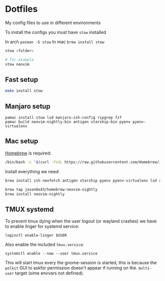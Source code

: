 Dotfiles
========

My config files to use in different environments

To install the configs you must have `stow` installed

In arch `pacman -S stow`
In mac `brew install stow`

```bash
stow <folder>

# for example
stow neovim
```

## Fast setup

```bash 
make install stow
```

## Manjaro setup

```
pamac install stow lsd manjaro-zsh-config ripgrep fzf
pamac build neovim-nightly-bin antigen starship-bin pyenv pyenv-virtualenv
```

## Mac setup

[Homebrew](https://brew.sh/) is required:

```bash
/bin/bash -c "$(curl -fsSL https://raw.githubusercontent.com/Homebrew/install/HEAD/install.sh)"
```

Install everything we need:

```bash
brew install zsh neofetch antigen starship pyenv pyenv-virtualenv lsd rg fzf git-number stow

brew tap jason0x43/homebrew-neovim-nightly
brew install neovim-nightly
```

## TMUX systemd
To prevent tmux dying when the user logout (or wayland crashes)
we have to enable linger for systemd service:

```
loginctl enable-linger $USER
```

Also enable the included `tmux.service`:
```
systemctl enable --now --user tmux.service
```

This will start tmux every the gnome-session is started, this is because
the `polkit` GUI to askfor permission doesn't appear if running on the.
`multi-user` target (sime envvars not defined).
